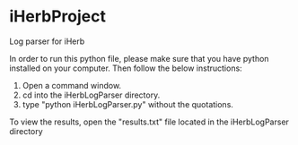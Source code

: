 # iHerbProject
Log parser for iHerb 

In order to run this python file, please make sure that you have python installed on your computer. Then follow the below instructions:
  1. Open a command window.
  2. cd into the iHerbLogParser directory.
  3. type "python iHerbLogParser.py" without the quotations.
  
To view the results, open the "results.txt" file located in the iHerbLogParser directory
  
